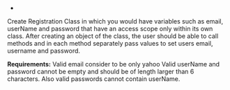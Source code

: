 -
Create Registration Class in which you would have 
variables such as email, userName and password that have 
an access scope only within its own class. After creating 
an object of the class, the user should be able to call methods 
and in each method separately pass values to set users email, username and password.

**Requirements:**
Valid email consider to be only yahoo
Valid userName and password cannot be empty 
and should be of length larger than 6 characters.
Also valid passwords cannot contain userName.